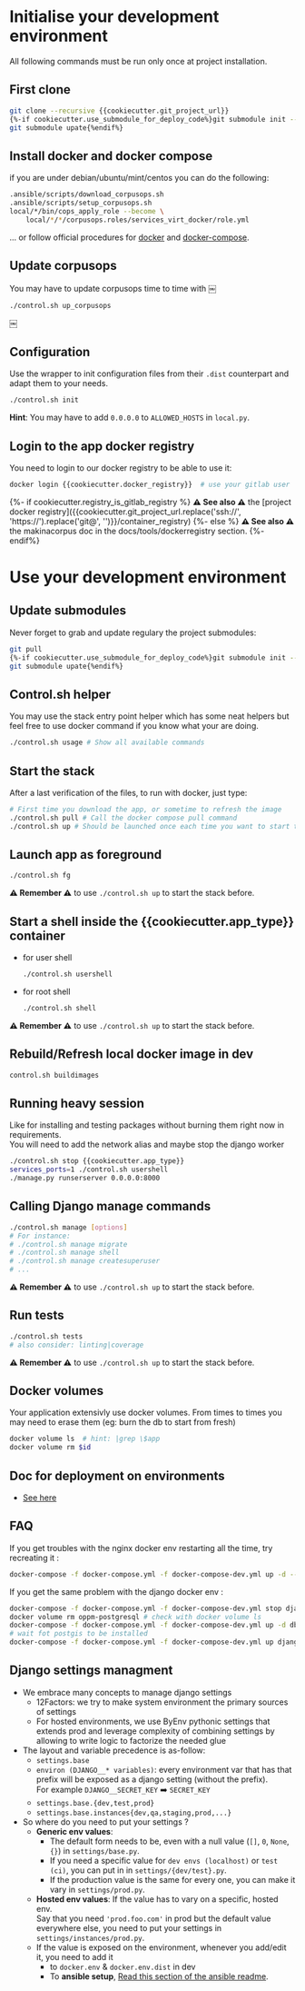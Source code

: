 # Initialise your development environment

All following commands must be run only once at project installation.


## First clone

```sh
git clone --recursive {{cookiecutter.git_project_url}}
{%-if cookiecutter.use_submodule_for_deploy_code%}git submodule init --recursive  # only the fist time
git submodule upate{%endif%}
```

## Install docker and docker compose

if you are under debian/ubuntu/mint/centos you can do the following:

```sh
.ansible/scripts/download_corpusops.sh
.ansible/scripts/setup_corpusops.sh
local/*/bin/cops_apply_role --become \
    local/*/*/corpusops.roles/services_virt_docker/role.yml
```

... or follow official procedures for
  [docker](https://docs.docker.com/install/#releases) and
  [docker-compose](https://docs.docker.com/compose/install/).


## Update corpusops
You may have to update corpusops time to time with
￼
```
./control.sh up_corpusops
```
￼
## Configuration

Use the wrapper to init configuration files from their ``.dist`` counterpart
and adapt them to your needs.

```bash
./control.sh init
```

**Hint**: You may have to add `0.0.0.0` to `ALLOWED_HOSTS` in `local.py`.

## Login to the app docker registry

You need to login to our docker registry to be able to use it:


```bash
docker login {{cookiecutter.docker_registry}}  # use your gitlab user
```

{%- if cookiecutter.registry_is_gitlab_registry %}
**⚠️ See also ⚠️** the
    [project docker registry]({{cookiecutter.git_project_url.replace('ssh://', 'https://').replace('git@', '')}}/container_registry)
{%- else %}
**⚠️ See also ⚠️** the makinacorpus doc in the docs/tools/dockerregistry section.
{%- endif%}

# Use your development environment

## Update submodules

Never forget to grab and update regulary the project submodules:

```sh
git pull
{%-if cookiecutter.use_submodule_for_deploy_code%}git submodule init --recursive  # only the fist time
git submodule upate{%endif%}
```

## Control.sh helper

You may use the stack entry point helper which has some neat helpers but feel
free to use docker command if you know what your are doing.

```bash
./control.sh usage # Show all available commands
```

## Start the stack

After a last verification of the files, to run with docker, just type:

```bash
# First time you download the app, or sometime to refresh the image
./control.sh pull # Call the docker compose pull command
./control.sh up # Should be launched once each time you want to start the stack
```

## Launch app as foreground

```bash
./control.sh fg
```

**⚠️ Remember ⚠️** to use `./control.sh up` to start the stack before.

## Start a shell inside the {{cookiecutter.app_type}} container

- for user shell

    ```sh
    ./control.sh usershell
    ```
- for root shell

    ```sh
    ./control.sh shell
    ```

**⚠️ Remember ⚠️** to use `./control.sh up` to start the stack before.

## Rebuild/Refresh local docker image in dev

```sh
control.sh buildimages
```

## Running heavy session
Like for installing and testing packages without burning them right now in requirements.<br/>
You will need to add the network alias and maybe stop the django worker

```sh
./control.sh stop {{cookiecutter.app_type}}
services_ports=1 ./control.sh usershell
./manage.py runserserver 0.0.0.0:8000
```

## Calling Django manage commands

```sh
./control.sh manage [options]
# For instance:
# ./control.sh manage migrate
# ./control.sh manage shell
# ./control.sh manage createsuperuser
# ...
```

**⚠️ Remember ⚠️** to use `./control.sh up` to start the stack before.

## Run tests

```sh
./control.sh tests
# also consider: linting|coverage
```

**⚠️ Remember ⚠️** to use `./control.sh up` to start the stack before.

## Docker volumes

Your application extensivly use docker volumes. From times to times you may
need to erase them (eg: burn the db to start from fresh)

```sh
docker volume ls  # hint: |grep \$app
docker volume rm $id
```

## Doc for deployment on environments
- [See here](./.ansible/README.md)

## FAQ

If you get troubles with the nginx docker env restarting all the time, try recreating it :

```bash
docker-compose -f docker-compose.yml -f docker-compose-dev.yml up -d --no-deps --force-recreate nginx backup
```

If you get the same problem with the django docker env :

```bash
docker-compose -f docker-compose.yml -f docker-compose-dev.yml stop django db
docker volume rm oppm-postgresql # check with docker volume ls
docker-compose -f docker-compose.yml -f docker-compose-dev.yml up -d db
# wait fot postgis to be installed
docker-compose -f docker-compose.yml -f docker-compose-dev.yml up django
```

## Django settings managment
- We embrace many concepts to manage django settings
    - 12Factors: we try to make system environment the primary sources of settings
    - For hosted environments, we use ByEnv pythonic settings that extends prod and
      leverage complexity of combining settings by allowing to write logic to factorize the needed glue
- The layout and variable precedence is as-follow:
    - ``settings.base``
    - ``environ (DJANGO__* variables)``: every environment var that has that prefix will be exposed
      as a django setting (without the prefix).<br/>
      For example ``DJANGO__SECRET_KEY`` ➡️ ``SECRET_KEY``
    - ``settings.base.{dev,test,prod}``
    - ``settings.base.instances{dev,qa,staging,prod,...}``
- So where do you need to put your settings ?
    - **Generic env values**:
        - The default form needs to be, even with a null value (``[]``, ``0``, ``None``, ``{}``) in ``settings/base.py``.
        - If you need a specific value for ``dev envs (localhost)`` or ``test (ci)``, you can put in in ``settings/{dev/test}.py``.
        - If the production value is the same for every one, you can make it vary in ``settings/prod.py``.
    - **Hosted env values**: If the value has to vary on a specific, hosted env. <br/>Say that you need ``'prod.foo.com'`` in prod but the default value
      everywhere else, you need to put your settings in  ``settings/instances/prod.py``.
    - If the value is exposed on the environment, whenever you add/edit it, you need to add it
        - to ``docker.env`` & ``docker.env.dist`` in dev
        - To **ansible setup**, [Read this section of the ansible readme](./.ansible/README.md#django-settings-setup).
